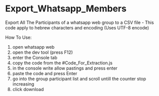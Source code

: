 # Export_Whatsapp_Members

Export All The Participants of a whatsapp web group to a CSV file - This code apply to hebrew characters and encoding (Uses UTF-8 encode) 

How To Use:
1. open whatsapp web
2. open the dev tool (press F12)
3. enter the Console tab
4. copy the code from the #Code_For_Extraction.js
5. in the console write allow pastings and press enter
6. paste the code and press Enter
7. go into the group participant list and scroll untill the counter stop increasing
8. click download